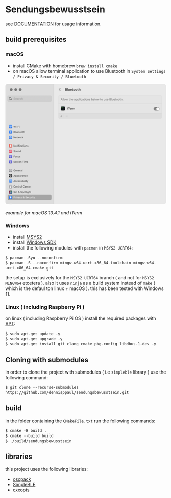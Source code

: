# Sendungsbewusstsein

see [DOCUMENTATION](./DOCUMENTATION.md) for usage information.

## build prerequisites

### macOS

- install CMake with homebrew `brew install cmake`
- on macOS allow terminal application to use Bluetooth in `System Settings / Privacy & Security / Bluetooth` 

![allow-application-to-use-bluetooth](./assets/allow-application-to-use-bluetooth.png)

*example for macOS 13.4.1 and iTerm*

### Windows

- install [MSYS2](https://www.msys2.org/)
- install [Windows SDK](https://developer.microsoft.com/en-us/windows/downloads/windows-sdk/)
- install the following modules with `pacman` in `MSYS2 UCRT64`:

```
$ pacman -Syu --noconfirm
$ pacman -S --noconfirm mingw-w64-ucrt-x86_64-toolchain mingw-w64-ucrt-x86_64-cmake git
```

the setup is exclusively for the `MSYS2 UCRT64` branch ( and not for `MSYS2 MINGW64` etcetera ). also it uses `ninja` as a build system instead of `make` ( which is the defaul ton linux + macOS ). this has been tested with Windows 11.

### Linux ( including Raspberry Pi )

on linux ( including Raspberry Pi OS ) install the required packages with [APT](https://en.wikipedia.org/wiki/APT_(software)):

```
$ sudo apt-get update -y
$ sudo apt-get upgrade -y
$ sudo apt-get install git clang cmake pkg-config libdbus-1-dev -y
```

## Cloning with submodules

in order to clone the project with submodules ( i.e `simpleble` library ) use the following command:

```
$ git clone --recurse-submodules https://github.com/dennisppaul/sendungsbewusstsein.git
```

## build 

in the folder containing the `CMakeFile.txt` run the following commands:

```
$ cmake -B build .
$ cmake --build build
$ ./build/sendungsbewusstsein
```

## libraries

this project uses the following libraries:

- [oscpack](https://github.com/RossBencina/oscpack)
- [SimpleBLE](https://github.com/OpenBluetoothToolbox/SimpleBLE)
- [cxxopts](https://github.com/jarro2783/cxxopts)
